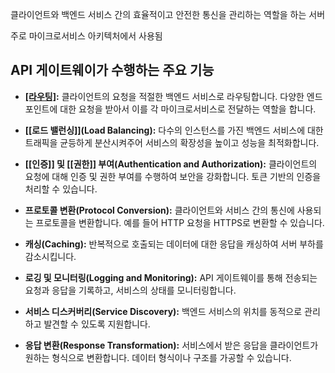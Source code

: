 클라이언트와 백엔드 서비스 간의 효율적이고 안전한 통신을 관리하는 역할을 하는 서버

주로 마이크로서비스 아키텍처에서 사용됨

## API 게이트웨이가 수행하는 주요 기능

- **[[라우팅]](Routing):** 클라이언트의 요청을 적절한 백엔드 서비스로 라우팅합니다. 다양한 엔드포인트에 대한 요청을 받아서 이를 각 마이크로서비스로 전달하는 역할을 합니다.
    
- **[[로드 밸런싱]](Load Balancing):** 다수의 인스턴스를 가진 백엔드 서비스에 대한 트래픽을 균등하게 분산시켜주어 서비스의 확장성을 높이고 성능을 최적화합니다.
    
- **[[인증]] 및 [[권한]] 부여(Authentication and Authorization):** 클라이언트의 요청에 대해 인증 및 권한 부여를 수행하여 보안을 강화합니다. 토큰 기반의 인증을 처리할 수 있습니다.
    
- **프로토콜 변환(Protocol Conversion):** 클라이언트와 서비스 간의 통신에 사용되는 프로토콜을 변환합니다. 예를 들어 HTTP 요청을 HTTPS로 변환할 수 있습니다.
    
- **캐싱(Caching):** 반복적으로 호출되는 데이터에 대한 응답을 캐싱하여 서버 부하를 감소시킵니다.
    
- **로깅 및 모니터링(Logging and Monitoring):** API 게이트웨이를 통해 전송되는 요청과 응답을 기록하고, 서비스의 상태를 모니터링합니다.
    
- **서비스 디스커버리(Service Discovery):** 백엔드 서비스의 위치를 동적으로 관리하고 발견할 수 있도록 지원합니다.
    
- **응답 변환(Response Transformation):** 서비스에서 받은 응답을 클라이언트가 원하는 형식으로 변환합니다. 데이터 형식이나 구조를 가공할 수 있습니다.



